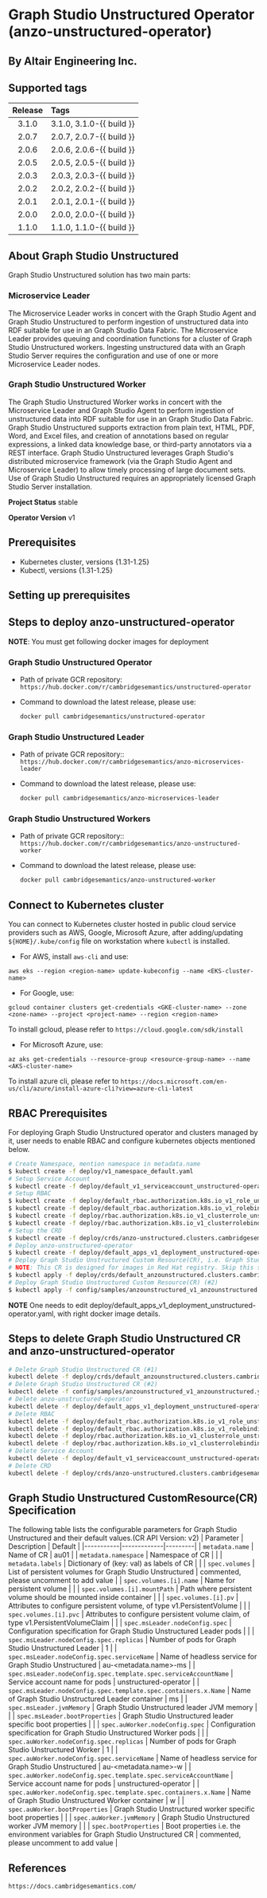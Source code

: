 # Graph Studio Unstructured Operator (anzo-unstructured-operator)
## By Altair Engineering Inc.
## Supported tags

| Release | Tags                                       |
| :---:   | :---                                       |
|  3.1.0   |  3.1.0, 3.1.0-{{ build }}  |
|  2.0.7   |  2.0.7, 2.0.7-{{ build }}  |
|  2.0.6   |  2.0.6, 2.0.6-{{ build }}  |
|  2.0.5   |  2.0.5, 2.0.5-{{ build }}  |
|  2.0.3   |  2.0.3, 2.0.3-{{ build }}  |
|  2.0.2   |  2.0.2, 2.0.2-{{ build }}  |
|  2.0.1   |  2.0.1, 2.0.1-{{ build }}  |
|  2.0.0   |  2.0.0, 2.0.0-{{ build }}  |
|  1.1.0   |  1.1.0, 1.1.0-{{ build }}  |
## About Graph Studio Unstructured
Graph Studio Unstructured solution has two main parts:
### Microservice Leader
The Microservice Leader works in concert with the Graph Studio Agent and Graph Studio Unstructured to perform ingestion of unstructured data into RDF suitable for use in an Graph Studio Data Fabric. The Microservice Leader provides queuing and coordination functions for a cluster of Graph Studio Unstructured workers. Ingesting unstructured data with an Graph Studio Server requires the configuration and use of one or more Microservice Leader nodes.
### Graph Studio Unstructured Worker
The Graph Studio Unstructured Worker works in concert with the Microservice Leader and Graph Studio Agent to perform ingestion of unstructured data into RDF suitable for use in an Graph Studio Data Fabric. Graph Studio Unstructured supports extraction from plain text, HTML, PDF, Word, and Excel files, and creation of annotations based on regular expressions, a linked data knowledge base, or third-party annotators via a REST interface. Graph Studio Unstructured leverages Graph Studio's distributed microservice framework (via the Graph Studio Agent and Microservice Leader) to allow timely processing of large document sets. Use of Graph Studio Unstructured requires an appropriately licensed Graph Studio Server installation.

**Project Status** stable

**Operator Version** v1
## Prerequisites
* Kubernetes cluster, versions {1.31-1.25}
* Kubectl, versions {1.31-1.25}

## Setting up prerequisites

## Steps to deploy anzo-unstructured-operator

**NOTE**: You must get following docker images for deployment

### Graph Studio Unstructured Operator

* Path of private GCR repository: ```https://hub.docker.com/r/cambridgesemantics/unstructured-operator```

* Command to download the latest release, please use:

    ```sh
   docker pull cambridgesemantics/unstructured-operator
   ```

### Graph Studio Unstructured Leader

* Path of private GCR repository:: ```https://hub.docker.com/r/cambridgesemantics/anzo-microservices-leader```

* Command to download the latest release, please use:

    ```sh
   docker pull cambridgesemantics/anzo-microservices-leader
   ```
### Graph Studio Unstructured Workers

* Path of private GCR repository:: ```https://hub.docker.com/r/cambridgesemantics/anzo-unstructured-worker```

* Command to download the latest release, please use:

   ```sh
   docker pull cambridgesemantics/anzo-unstructured-worker
   ```

## Connect to Kubernetes cluster

You can connect to Kubernetes cluster hosted in public cloud service providers such as AWS, Google, Microsoft Azure, after adding/updating ```${HOME}/.kube/config``` file on workstation where ```kubectl``` is installed.

* For AWS, install ```aws-cli``` and use:

 ```aws eks --region <region-name> update-kubeconfig --name <EKS-cluster-name>```

* For Google, use:

 ```gcloud container clusters get-credentials <GKE-cluster-name> --zone <zone-name> --project <project-name> --region <region-name>```

   To install gcloud, please refer to ```https://cloud.google.com/sdk/install```

* For Microsoft Azure, use:

 ```az aks get-credentials --resource-group <resource-group-name> --name <AKS-cluster-name>```

   To install azure cli, please refer to ```https://docs.microsoft.com/en-us/cli/azure/install-azure-cli?view=azure-cli-latest```

## RBAC Prerequisites

For deploying Graph Studio Unstructured operator and clusters managed by it, user needs to enable RBAC and configure kubernetes objects mentioned below.

```sh
# Create Namespace, mention namespace in metadata.name
$ kubectl create -f deploy/v1_namespace_default.yaml
# Setup Service Account
$ kubectl create -f deploy/default_v1_serviceaccount_unstructured-operator.yaml --namespace <namespace>
# Setup RBAC
$ kubectl create -f deploy/default_rbac.authorization.k8s.io_v1_role_unstructured-operator.yaml --namespace <namespace>
$ kubectl create -f deploy/default_rbac.authorization.k8s.io_v1_rolebinding_unstructured-operator.yaml --namespace <namespace>
$ kubectl create -f deploy/rbac.authorization.k8s.io_v1_clusterrole_unstructured-operator.yaml
$ kubectl create -f deploy/rbac.authorization.k8s.io_v1_clusterrolebinding_unstructured-operator.yaml
# Setup the CRD
$ kubectl create -f deploy/crds/anzo-unstructured.clusters.cambridgesemantics.com_anzo-unstructureds_crd.yaml
# Deploy anzo-unstructured-operator
$ kubectl create -f deploy/default_apps_v1_deployment_unstructured-operator.yaml --namespace <namespace>
# Deploy Graph Studio Unstructured Custom Resource(CR), i.e. Graph Studio Unstructured cluster deployment (#1)
# NOTE: This CR is designed for images in Red Hat registry. Skip this step to deploy CR for different environment.
$ kubectl apply -f deploy/crds/default_anzounstructured.clusters.cambridgesemantics.com_v1_anzounstructured_au01.yaml --namespace <namespace>
# Deploy Graph Studio Unstructured Custom Resource(CR) (#2)
$ kubectl apply -f config/samples/anzounstructured_v1_anzounstructured.yaml --namespace <namespace>
```
**NOTE** One needs to edit deploy/default_apps_v1_deployment_unstructured-operator.yaml, with right docker image details.

## Steps to delete Graph Studio Unstructured CR and anzo-unstructured-operator
```sh
# Delete Graph Studio Unstructured CR (#1)
kubectl delete -f deploy/crds/default_anzounstructured.clusters.cambridgesemantics.com_v1_anzounstructured_au01.yaml --namespace <namespace>
# Delete Graph Studio Unstructured CR (#2)
kubectl delete -f config/samples/anzounstructured_v1_anzounstructured.yaml --namespace <namespace>
# Delete anzo-unstructured-operator
kubectl delete -f deploy/default_apps_v1_deployment_unstructured-operator.yaml --namespace <namespace>
# Delete RBAC
kubectl delete -f deploy/default_rbac.authorization.k8s.io_v1_role_unstructured-operator.yaml --namespace <namespace>
kubectl delete -f deploy/default_rbac.authorization.k8s.io_v1_rolebinding_unstructured-operator.yaml --namespace <namespace>
kubectl delete -f deploy/rbac.authorization.k8s.io_v1_clusterrole_unstructured-operator.yaml
kubectl delete -f deploy/rbac.authorization.k8s.io_v1_clusterrolebinding_unstructured-operator.yaml
# Delete Service Account
kubectl delete -f deploy/default_v1_serviceaccount_unstructured-operator.yaml --namespace <namespace>
# Delete CRD
kubectl delete -f deploy/crds/anzo-unstructured.clusters.cambridgesemantics.com_anzo-unstructureds_crd.yaml
```
## Graph Studio Unstructured CustomResource(CR) Specification
The following table lists the configurable parameters for Graph Studio Unstructured and their default values.(CR API Version: v2)
| Parameter | Description | Default |
|-----------|-------------|---------|
| `metadata.name` | Name of CR | au01 |
| `metadata.namespace` | Namespace of CR | |
| `metadata.labels` | Dictionary of (key: val) as labels of CR | |
| `spec.volumes` | List of persistent volumes for Graph Studio Unstructured | commented, please uncomment to add value |
| `spec.volumes.[i].name` | Name for persistent volume | |
| `spec.volumes.[i].mountPath` | Path where persistent volume should be mounted inside container | |
| `spec.volumes.[i].pv` | Attributes to configure persistent volume, of type v1.PersistentVolume | |
| `spec.volumes.[i].pvc` | Attributes to configure persistent volume claim, of type v1.PersistentVolumeClaim | |
| `spec.msLeader.nodeConfig.spec` | Configuration specification for Graph Studio Unstructured Leader pods | |
| `spec.msLeader.nodeConfig.spec.replicas` | Number of pods for Graph Studio Unstructured Leader | 1 |
| `spec.msLeader.nodeConfig.spec.serviceName` | Name of headless service for Graph Studio Unstructured | au-<metadata.name>-ms |
| `spec.msLeader.nodeConfig.spec.template.spec.serviceAccountName` | Service account name for pods | unstructured-operator |
| `spec.msLeader.nodeConfig.spec.template.spec.containers.x.Name` | Name of Graph Studio Unstructured Leader container | ms |
| `spec.msLeader.jvmMemory` | Graph Studio Unstructured leader JVM memory | |
| `spec.msLeader.bootProperties` | Graph Studio Unstructured leader specific boot properties | |
| `spec.auWorker.nodeConfig.spec` | Configuration specification for Graph Studio Unstructured Worker pods | |
| `spec.auWorker.nodeConfig.spec.replicas` | Number of pods for Graph Studio Unstructured Worker | 1 |
| `spec.auWorker.nodeConfig.spec.serviceName` | Name of headless service for Graph Studio Unstructured | au-<metadata.name>-w |
| `spec.auWorker.nodeConfig.spec.template.spec.serviceAccountName` | Service account name for pods | unstructured-operator |
| `spec.auWorker.nodeConfig.spec.template.spec.containers.x.Name` | Name of Graph Studio Unstructured Worker container | w |
| `spec.auWorker.bootProperties` | Graph Studio Unstructured worker specific boot properties | |
| `spec.auWorker.jvmMemory` | Graph Studio Unstructured worker JVM memory | |
| `spec.bootProperties` | Boot properties i.e. the environment variables for Graph Studio Unstructured CR | commented, please uncomment to add value |


## References
```https://docs.cambridgesemantics.com/```

